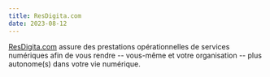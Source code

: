 ```yaml
---
title: ResDigita.com
date: 2023-08-12
---
```

[ResDigita.com](https://www.redigita.com) assure des prestations opérationnelles de services numériques afin de vous rendre -- vous-même et votre organisation -- plus autonome(s) dans votre vie numérique. 
